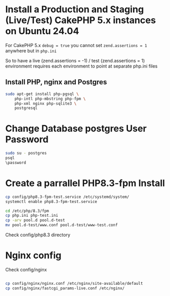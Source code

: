 
# Install a Production and Staging (Live/Test) CakePHP 5.x instances on Ubuntu 24.04

For CakePHP 5.x `debug = true` you cannot set `zend.assertions = 1` anywhere but in `php.ini`

So to have a live (zend.assertions = -1) / test (zend.assertions = 1) environment requires each environment to point at separate php.ini files 


## Install PHP, nginx and Postgres

```sh
sudo apt-get install php-pgsql \
    php-intl php-mbstring php-fpm \
    php-xml nginx php-sqlite3 \
    postgresql
```

# Change Database postgres User Password
```sh
sudo su - postgres
psql
\password

```

# Create a parrallel PHP8.3-fpm Install

```sh
cp config/php8.3-fpm-test.service /etc/systemd/system/
systemctl enable php8.3-fpm-test.service
```

```sh
cd /etc/php/8.3/fpm
cp php.ini php-test.ini
cp -arv pool.d pool.d-test
mv pool.d-test/www.conf pool.d-test/www-test.conf
```

Check config/php8.3 directory

# Nginx config
Check config/nginx

```sh

cp config/nginx/nginx.conf /etc/nginx/site-available/default
cp config/nginx/fastcgi_params-live.conf /etc/nginx/

```



